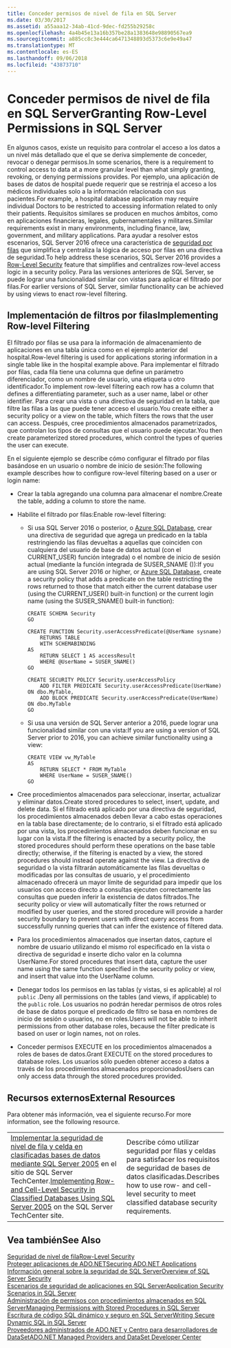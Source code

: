 ```yaml
---
title: Conceder permisos de nivel de fila en SQL Server
ms.date: 03/30/2017
ms.assetid: a55aaa12-34ab-41cd-9dec-fd255b29258c
ms.openlocfilehash: 4a4b45e13a16b357be28a1383648e98890567ea9
ms.sourcegitcommit: a885cc8c3e444ca6471348893d5373c6e9e49a47
ms.translationtype: MT
ms.contentlocale: es-ES
ms.lasthandoff: 09/06/2018
ms.locfileid: "43873710"
---
```

# <a name="granting-row-level-permissions-in-sql-server"></a><span data-ttu-id="2eff0-102">Conceder permisos de nivel de fila en SQL Server</span><span class="sxs-lookup"><span data-stu-id="2eff0-102">Granting Row-Level Permissions in SQL Server</span></span>
<span data-ttu-id="2eff0-103">En algunos casos, existe un requisito para controlar el acceso a los datos a un nivel más detallado que el que se deriva simplemente de conceder, revocar o denegar permisos.</span><span class="sxs-lookup"><span data-stu-id="2eff0-103">In some scenarios, there is a requirement to control access to data at a more granular level than what simply granting, revoking, or denying permissions provides.</span></span> <span data-ttu-id="2eff0-104">Por ejemplo, una aplicación de bases de datos de hospital puede requerir que se restrinja el acceso a los médicos individuales solo a la información relacionada con sus pacientes.</span><span class="sxs-lookup"><span data-stu-id="2eff0-104">For example, a hospital database application may require individual Doctors to be restricted to accessing information related to only their patients.</span></span> <span data-ttu-id="2eff0-105">Requisitos similares se producen en muchos ámbitos, como en aplicaciones financieras, legales, gubernamentales y militares.</span><span class="sxs-lookup"><span data-stu-id="2eff0-105">Similar requirements exist in many environments, including finance, law, government, and military applications.</span></span> <span data-ttu-id="2eff0-106">Para ayudar a resolver estos escenarios, SQL Server 2016 ofrece una característica de [seguridad por filas](https://msdn.microsoft.com/library/dn765131.aspx) que simplifica y centraliza la lógica de acceso por filas en una directiva de seguridad.</span><span class="sxs-lookup"><span data-stu-id="2eff0-106">To help address these scenarios, SQL Server 2016 provides a [Row-Level Security](https://msdn.microsoft.com/library/dn765131.aspx) feature that simplifies and centralizes row-level access logic in a security policy.</span></span> <span data-ttu-id="2eff0-107">Para las versiones anteriores de SQL Server, se puede lograr una funcionalidad similar con vistas para aplicar el filtrado por filas.</span><span class="sxs-lookup"><span data-stu-id="2eff0-107">For earlier versions of SQL Server, similar functionality can be achieved by using views to enact row-level filtering.</span></span>  
  
## <a name="implementing-row-level-filtering"></a><span data-ttu-id="2eff0-108">Implementación de filtros por filas</span><span class="sxs-lookup"><span data-stu-id="2eff0-108">Implementing Row-level Filtering</span></span>  
 <span data-ttu-id="2eff0-109">El filtrado por filas se usa para la información de almacenamiento de aplicaciones en una tabla única como en el ejemplo anterior del hospital.</span><span class="sxs-lookup"><span data-stu-id="2eff0-109">Row-level filtering is used for applications storing information in a single table like in the hospital example above.</span></span> <span data-ttu-id="2eff0-110">Para implementar el filtrado por filas, cada fila tiene una columna que define un parámetro diferenciador, como un nombre de usuario, una etiqueta u otro identificador.</span><span class="sxs-lookup"><span data-stu-id="2eff0-110">To implement row-level filtering each row has a column that defines a differentiating parameter, such as a user name, label or other identifier.</span></span> <span data-ttu-id="2eff0-111">Para crear una vista o una directiva de seguridad en la tabla, que filtre las filas a las que puede tener acceso el usuario.</span><span class="sxs-lookup"><span data-stu-id="2eff0-111">You create either a security policy or a view on the table, which filters the rows that the user can access.</span></span> <span data-ttu-id="2eff0-112">Después, cree procedimientos almacenados parametrizados, que controlan los tipos de consultas que el usuario puede ejecutar.</span><span class="sxs-lookup"><span data-stu-id="2eff0-112">You then create parameterized stored procedures, which control the types of queries the user can execute.</span></span>  
  
 <span data-ttu-id="2eff0-113">En el siguiente ejemplo se describe cómo configurar el filtrado por filas basándose en un usuario o nombre de inicio de sesión:</span><span class="sxs-lookup"><span data-stu-id="2eff0-113">The following example describes how to configure row-level filtering based on a user or login name:</span></span>  
  
-   <span data-ttu-id="2eff0-114">Crear la tabla agregando una columna para almacenar el nombre.</span><span class="sxs-lookup"><span data-stu-id="2eff0-114">Create the table, adding a column to store the name.</span></span>  
  
-   <span data-ttu-id="2eff0-115">Habilite el filtrado por filas:</span><span class="sxs-lookup"><span data-stu-id="2eff0-115">Enable row-level filtering:</span></span>  
  
    -   <span data-ttu-id="2eff0-116">Si usa SQL Server 2016 o posterior, o [Azure SQL Database](https://docs.microsoft.com/azure/sql-database/), crear una directiva de seguridad que agrega un predicado en la tabla restringiendo las filas devueltas a aquellas que coinciden con cualquiera del usuario de base de datos actual (con el CURRENT_USER) función integrada) o el nombre de inicio de sesión actual (mediante la función integrada de SUSER_SNAME ()):</span><span class="sxs-lookup"><span data-stu-id="2eff0-116">If you are using SQL Server 2016 or higher, or [Azure SQL Database](https://docs.microsoft.com/azure/sql-database/), create a security policy that adds a predicate on the table restricting the rows returned to those that match either the current database user (using the CURRENT_USER() built-in function) or the current login name (using the SUSER_SNAME() built-in function):</span></span>  
  
        ```tsql  
        CREATE SCHEMA Security  
        GO  
  
        CREATE FUNCTION Security.userAccessPredicate(@UserName sysname)  
            RETURNS TABLE  
            WITH SCHEMABINDING  
        AS  
            RETURN SELECT 1 AS accessResult  
            WHERE @UserName = SUSER_SNAME()  
        GO  
  
        CREATE SECURITY POLICY Security.userAccessPolicy  
            ADD FILTER PREDICATE Security.userAccessPredicate(UserName) ON dbo.MyTable,  
            ADD BLOCK PREDICATE Security.userAccessPredicate(UserName) ON dbo.MyTable  
        GO  
        ```  
  
    -   <span data-ttu-id="2eff0-117">Si usa una versión de SQL Server anterior a 2016, puede lograr una funcionalidad similar con una vista:</span><span class="sxs-lookup"><span data-stu-id="2eff0-117">If you are using a version of SQL Server prior to 2016, you can achieve similar functionality using a view:</span></span>  
  
        ```tsql  
        CREATE VIEW vw_MyTable  
        AS  
            RETURN SELECT * FROM MyTable  
            WHERE UserName = SUSER_SNAME()  
        GO  
        ```  
  
-   <span data-ttu-id="2eff0-118">Cree procedimientos almacenados para seleccionar, insertar, actualizar y eliminar datos.</span><span class="sxs-lookup"><span data-stu-id="2eff0-118">Create stored procedures to select, insert, update, and delete data.</span></span> <span data-ttu-id="2eff0-119">Si el filtrado está aplicado por una directiva de seguridad, los procedimientos almacenados deben llevar a cabo estas operaciones en la tabla base directamente; de lo contrario, si el filtrado está aplicado por una vista, los procedimientos almacenados deben funcionar en su lugar con la vista.</span><span class="sxs-lookup"><span data-stu-id="2eff0-119">If the filtering is enacted by a security policy, the stored procedures should perform these operations on the base table directly; otherwise, if the filtering is enacted by a view, the stored procedures should instead operate against the view.</span></span> <span data-ttu-id="2eff0-120">La directiva de seguridad o la vista filtrarán automáticamente las filas devueltas o modificadas por las consultas de usuario, y el procedimiento almacenado ofrecerá un mayor límite de seguridad para impedir que los usuarios con acceso directo a consultas ejecuten correctamente las consultas que pueden inferir la existencia de datos filtrados.</span><span class="sxs-lookup"><span data-stu-id="2eff0-120">The security policy or view will automatically filter the rows returned or modified by user queries, and the stored procedure will provide a harder security boundary to prevent users with direct query access from successfully running queries that can infer the existence of filtered data.</span></span>  
  
-   <span data-ttu-id="2eff0-121">Para los procedimientos almacenados que insertan datos, capture el nombre de usuario utilizando el mismo rol especificado en la vista o directiva de seguridad e inserte dicho valor en la columna UserName.</span><span class="sxs-lookup"><span data-stu-id="2eff0-121">For stored procedures that insert data, capture the user name using the same function specified in the security policy or view, and insert that value into the UserName column.</span></span>  
  
-   <span data-ttu-id="2eff0-122">Denegar todos los permisos en las tablas (y vistas, si es aplicable) al rol `public` .</span><span class="sxs-lookup"><span data-stu-id="2eff0-122">Deny all permissions on the tables (and views, if applicable) to the `public` role.</span></span> <span data-ttu-id="2eff0-123">Los usuarios no podrán heredar permisos de otros roles de base de datos porque el predicado de filtro se basa en nombres de inicio de sesión o usuarios, no en roles.</span><span class="sxs-lookup"><span data-stu-id="2eff0-123">Users will not be able to inherit permissions from other database roles, because the filter predicate is based on user or login names, not on roles.</span></span>  
  
-   <span data-ttu-id="2eff0-124">Conceder permisos EXECUTE en los procedimientos almacenados a roles de bases de datos.</span><span class="sxs-lookup"><span data-stu-id="2eff0-124">Grant EXECUTE on the stored procedures to database roles.</span></span> <span data-ttu-id="2eff0-125">Los usuarios sólo pueden obtener acceso a datos a través de los procedimientos almacenados proporcionados</span><span class="sxs-lookup"><span data-stu-id="2eff0-125">Users can only access data through the stored procedures provided.</span></span>  
  
## <a name="external-resources"></a><span data-ttu-id="2eff0-126">Recursos externos</span><span class="sxs-lookup"><span data-stu-id="2eff0-126">External Resources</span></span>  
 <span data-ttu-id="2eff0-127">Para obtener más información, vea el siguiente recurso.</span><span class="sxs-lookup"><span data-stu-id="2eff0-127">For more information, see the following resource.</span></span>  
  
|||  
|-|-|  
|<span data-ttu-id="2eff0-128">[Implementar la seguridad de nivel de fila y celda en clasificadas bases de datos mediante SQL Server 2005](https://go.microsoft.com/fwlink/?LinkId=98227) en el sitio de SQL Server TechCenter.</span><span class="sxs-lookup"><span data-stu-id="2eff0-128">[Implementing Row- and Cell-Level Security in Classified Databases Using SQL Server 2005](https://go.microsoft.com/fwlink/?LinkId=98227) on the SQL Server TechCenter site.</span></span>|<span data-ttu-id="2eff0-129">Describe cómo utilizar seguridad por filas y celdas para satisfacer los requisitos de seguridad de bases de datos clasificadas.</span><span class="sxs-lookup"><span data-stu-id="2eff0-129">Describes how to use row- and cell-level security to meet classified database security requirements.</span></span>|  
  
## <a name="see-also"></a><span data-ttu-id="2eff0-130">Vea también</span><span class="sxs-lookup"><span data-stu-id="2eff0-130">See Also</span></span>  
 [<span data-ttu-id="2eff0-131">Seguridad de nivel de fila</span><span class="sxs-lookup"><span data-stu-id="2eff0-131">Row-Level Security</span></span>](https://msdn.microsoft.com/library/dn765131.aspx)  
 [<span data-ttu-id="2eff0-132">Proteger aplicaciones de ADO.NET</span><span class="sxs-lookup"><span data-stu-id="2eff0-132">Securing ADO.NET Applications</span></span>](../../../../../docs/framework/data/adonet/securing-ado-net-applications.md)  
 [<span data-ttu-id="2eff0-133">Información general sobre la seguridad de SQL Server</span><span class="sxs-lookup"><span data-stu-id="2eff0-133">Overview of SQL Server Security</span></span>](../../../../../docs/framework/data/adonet/sql/overview-of-sql-server-security.md)  
 [<span data-ttu-id="2eff0-134">Escenarios de seguridad de aplicaciones en SQL Server</span><span class="sxs-lookup"><span data-stu-id="2eff0-134">Application Security Scenarios in SQL Server</span></span>](../../../../../docs/framework/data/adonet/sql/application-security-scenarios-in-sql-server.md)  
 [<span data-ttu-id="2eff0-135">Administración de permisos con procedimientos almacenados en SQL Server</span><span class="sxs-lookup"><span data-stu-id="2eff0-135">Managing Permissions with Stored Procedures in SQL Server</span></span>](../../../../../docs/framework/data/adonet/sql/managing-permissions-with-stored-procedures-in-sql-server.md)  
 [<span data-ttu-id="2eff0-136">Escritura de código SQL dinámico y seguro en SQL Server</span><span class="sxs-lookup"><span data-stu-id="2eff0-136">Writing Secure Dynamic SQL in SQL Server</span></span>](../../../../../docs/framework/data/adonet/sql/writing-secure-dynamic-sql-in-sql-server.md)  
 [<span data-ttu-id="2eff0-137">Proveedores administrados de ADO.NET y Centro para desarrolladores de DataSet</span><span class="sxs-lookup"><span data-stu-id="2eff0-137">ADO.NET Managed Providers and DataSet Developer Center</span></span>](https://go.microsoft.com/fwlink/?LinkId=217917)
